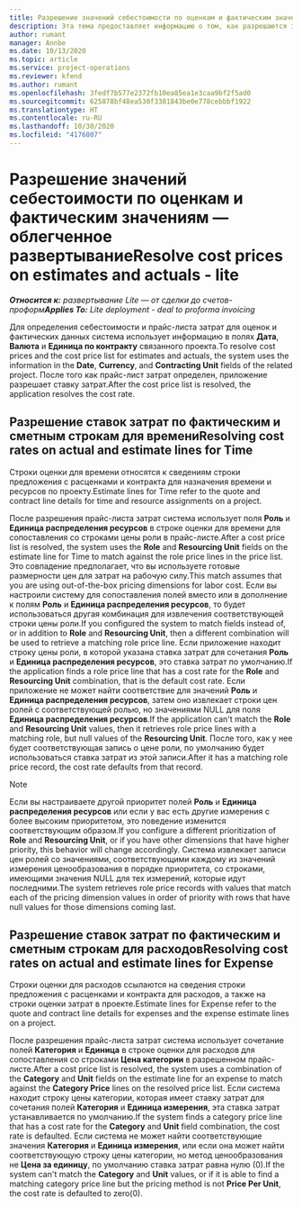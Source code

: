 ```yaml
---
title: Разрешение значений себестоимости по оценкам и фактическим значениям — облегченное развертывание
description: Эта тема предоставляет информацию о том, как разрешаются значения себестоимости по оценкам и фактическим значениям.
author: rumant
manager: Annbe
ms.date: 10/13/2020
ms.topic: article
ms.service: project-operations
ms.reviewer: kfend
ms.author: rumant
ms.openlocfilehash: 3fedf7b577e2372fb10ea85ea1e3caa9bf2f5ad0
ms.sourcegitcommit: 625878bf48ea530f3381843be0e778cebbbf1922
ms.translationtype: HT
ms.contentlocale: ru-RU
ms.lasthandoff: 10/30/2020
ms.locfileid: "4176807"
---
```

# <a name="resolve-cost-prices-on-estimates-and-actuals---lite"></a><span data-ttu-id="28904-103">Разрешение значений себестоимости по оценкам и фактическим значениям — облегченное развертывание</span><span class="sxs-lookup"><span data-stu-id="28904-103">Resolve cost prices on estimates and actuals - lite</span></span>

<span data-ttu-id="28904-104">_**Относится к:** развертывание Lite — от сделки до счетов-проформ_</span><span class="sxs-lookup"><span data-stu-id="28904-104">_**Applies To:** Lite deployment - deal to proforma invoicing_</span></span>

<span data-ttu-id="28904-105">Для определения себестоимости и прайс-листа затрат для оценок и фактических данных система использует информацию в полях **Дата**, **Валюта** и **Единица по контракту** связанного проекта.</span><span class="sxs-lookup"><span data-stu-id="28904-105">To resolve cost prices and the cost price list for estimates and actuals, the system uses the information in the **Date**, **Currency**, and **Contracting Unit** fields of the related project.</span></span> <span data-ttu-id="28904-106">После того как прайс-лист затрат определен, приложение разрешает ставку затрат.</span><span class="sxs-lookup"><span data-stu-id="28904-106">After the cost price list is resolved, the application resolves the cost rate.</span></span>

## <a name="resolving-cost-rates-on-actual-and-estimate-lines-for-time"></a><span data-ttu-id="28904-107">Разрешение ставок затрат по фактическим и сметным строкам для времени</span><span class="sxs-lookup"><span data-stu-id="28904-107">Resolving cost rates on actual and estimate lines for Time</span></span>

<span data-ttu-id="28904-108">Строки оценки для времени относятся к сведениям строки предложения с расценками и контракта для назначения времени и ресурсов по проекту.</span><span class="sxs-lookup"><span data-stu-id="28904-108">Estimate lines for Time refer to the quote and contract line details for time and resource assignments on a project.</span></span>

<span data-ttu-id="28904-109">После разрешения прайс-листа затрат система использует поля **Роль** и **Единица распределения ресурсов** в строке оценки для времени для сопоставления со строками цены роли в прайс-листе.</span><span class="sxs-lookup"><span data-stu-id="28904-109">After a cost price list is resolved, the system uses the **Role** and **Resourcing Unit** fields on the estimate line for Time to match against the role price lines in the price list.</span></span> <span data-ttu-id="28904-110">Это совпадение предполагает, что вы используете готовые размерности цен для затрат на рабочую силу.</span><span class="sxs-lookup"><span data-stu-id="28904-110">This match assumes that you are using out-of-the-box pricing dimensions for labor cost.</span></span> <span data-ttu-id="28904-111">Если вы настроили систему для сопоставления полей вместо или в дополнение к полям **Роль** и **Единица распределения ресурсов**, то будет использоваться другая комбинация для извлечения соответствующей строки цены роли.</span><span class="sxs-lookup"><span data-stu-id="28904-111">If you configured the system to match fields instead of, or in addition to **Role** and **Resourcing Unit**, then a different combination will be used to retrieve a matching role price line.</span></span> <span data-ttu-id="28904-112">Если приложение находит строку цены роли, в которой указана ставка затрат для сочетания **Роль** и **Единица распределения ресурсов**, это ставка затрат по умолчанию.</span><span class="sxs-lookup"><span data-stu-id="28904-112">If the application finds a role price line that has a cost rate for the **Role** and **Resourcing Unit** combination, that is the default cost rate.</span></span> <span data-ttu-id="28904-113">Если приложение не может найти соответствие для значений **Роль** и **Единица распределения ресурсов**, затем оно извлекает строки цен ролей с соответствующей ролью, но значениями NULL для поля **Единица распределения ресурсов**.</span><span class="sxs-lookup"><span data-stu-id="28904-113">If the application can't match the **Role** and **Resourcing Unit** values, then it retrieves role price lines with a matching role, but null values of the **Resourcing Unit**.</span></span> <span data-ttu-id="28904-114">После того, как у нее будет соответствующая запись о цене роли, по умолчанию будет использоваться ставка затрат из этой записи.</span><span class="sxs-lookup"><span data-stu-id="28904-114">After it has a matching role price record, the cost rate defaults from that record.</span></span> 

> [!NOTE]
> <span data-ttu-id="28904-115">Если вы настраиваете другой приоритет полей **Роль** и **Единица распределения ресурсов** или если у вас есть другие измерения с более высоким приоритетом, это поведение изменится соответствующим образом.</span><span class="sxs-lookup"><span data-stu-id="28904-115">If you configure a different prioritization of **Role** and **Resourcing Unit**, or if you have other dimensions that have higher priority, this behavior will change accordingly.</span></span> <span data-ttu-id="28904-116">Система извлекает записи цен ролей со значениями, соответствующими каждому из значений измерения ценообразования в порядке приоритета, со строками, имеющими значения NULL для тех измерений, которые идут последними.</span><span class="sxs-lookup"><span data-stu-id="28904-116">The system retrieves role price records with values that match each of the pricing dimension values in order of priority with rows that have null values for those dimensions coming last.</span></span>

## <a name="resolving-cost-rates-on-actual-and-estimate-lines-for-expense"></a><span data-ttu-id="28904-117">Разрешение ставок затрат по фактическим и сметным строкам для расходов</span><span class="sxs-lookup"><span data-stu-id="28904-117">Resolving cost rates on actual and estimate lines for Expense</span></span>

<span data-ttu-id="28904-118">Строки оценки для расходов ссылаются на сведения строки предложения с расценками и контракта для расходов, а также на строки оценки затрат в проекте.</span><span class="sxs-lookup"><span data-stu-id="28904-118">Estimate lines for Expense refer to the quote and contract line details for expenses and the expense estimate lines on a project.</span></span>

<span data-ttu-id="28904-119">После разрешения прайс-листа затрат система использует сочетание полей **Категория** и **Единица** в строке оценки для расходов для сопоставления со строками **Цена категории** в разрешенном прайс-листе.</span><span class="sxs-lookup"><span data-stu-id="28904-119">After a cost price list is resolved, the system uses a combination of the **Category** and **Unit** fields on the estimate line for an expense to match against the **Category Price** lines on the resolved price list.</span></span> <span data-ttu-id="28904-120">Если система находит строку цены категории, которая имеет ставку затрат для сочетания полей **Категория** и **Единица измерения**, эта ставка затрат устанавливается по умолчанию.</span><span class="sxs-lookup"><span data-stu-id="28904-120">If the system finds a category price line that has a cost rate for the **Category** and **Unit** field combination, the cost rate is defaulted.</span></span> <span data-ttu-id="28904-121">Если система не может найти соответствующие значения **Категория** и **Единица измерения**, или если она может найти соответствующую строку цены категории, но метод ценообразования не **Цена за единицу**, по умолчанию ставка затрат равна нулю (0).</span><span class="sxs-lookup"><span data-stu-id="28904-121">If the system can't match the **Category** and **Unit** values, or if it is able to find a matching category price line but the pricing method is not **Price Per Unit**, the cost rate is defaulted to zero(0).</span></span>
